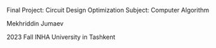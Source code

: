 Final Project: Circuit Design Optimization
Subject: Computer Algorithm

Mekhriddin Jumaev

2023 Fall 
INHA University in Tashkent
